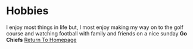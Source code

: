 # Hobbies
I enjoy most things in life but, I most enjoy making my way on to the golf course and watching football with family and friends on a nice sunday
**Go Chiefs**
[Return To Homepage](./README.md)